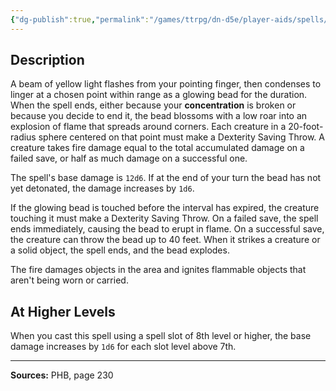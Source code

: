 ```yaml
---
{"dg-publish":true,"permalink":"/games/ttrpg/dn-d5e/player-aids/spells/level-7/delayed-blast-fireball/","tags":["TTRPG/DND/5e","verbal","somatic","material","concentration","Spell"],"noteIcon":""}
---
```



## Description
A beam of yellow light flashes from your pointing finger, then condenses to linger at a chosen point within range as a glowing bead for the duration.
When the spell ends, either because your **concentration** is broken or because you decide to end it, the bead blossoms with a low roar into an explosion of flame that spreads around corners.
Each creature in a 20-foot-radius sphere centered on that point must make a Dexterity Saving Throw.
A creature takes fire damage equal to the total accumulated damage on a failed save, or half as much damage on a successful one.

The spell's base damage is `12d6`.
If at the end of your turn the bead has not yet detonated, the damage increases by `1d6`.

If the glowing bead is touched before the interval has expired, the creature touching it must make a Dexterity Saving Throw.
On a failed save, the spell ends immediately, causing the bead to erupt in flame.
On a successful save, the creature can throw the bead up to 40 feet.
When it strikes a creature or a solid object, the spell ends, and the bead explodes.

The fire damages objects in the area and ignites flammable objects that aren't being worn or carried.

## At Higher Levels
When you cast this spell using a spell slot of 8th level or higher, the base damage increases by `1d6` for each slot level above 7th.

---

**Sources:** PHB, page 230
